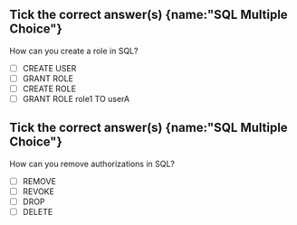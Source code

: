 ## Tick the correct answer(s) {name:"SQL Multiple Choice"}
How can you create a role in SQL?
- [ ] CREATE USER
- [ ] GRANT ROLE
- [ ] CREATE ROLE
- [ ] GRANT ROLE role1 TO userA

## Tick the correct answer(s) {name:"SQL Multiple Choice"}
How can you remove authorizations in SQL?
- [ ] REMOVE
- [ ] REVOKE
- [ ] DROP
- [ ] DELETE
